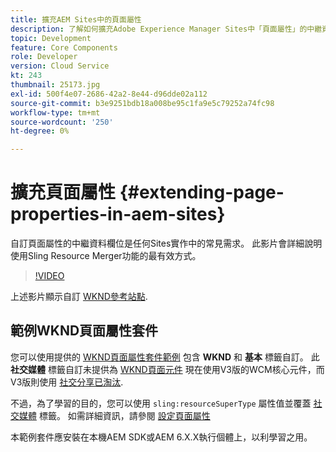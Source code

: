 ```yaml
---
title: 擴充AEM Sites中的頁面屬性
description: 了解如何擴充Adobe Experience Manager Sites中「頁面屬性」的中繼資料欄位。 此影片會詳細說明使用Sling Resource Merger功能的最有效方式。
topic: Development
feature: Core Components
role: Developer
version: Cloud Service
kt: 243
thumbnail: 25173.jpg
exl-id: 500f4e07-2686-42a2-8e44-d96dde02a112
source-git-commit: b3e9251bdb18a008be95c1fa9e5c79252a74fc98
workflow-type: tm+mt
source-wordcount: '250'
ht-degree: 0%

---
```


# 擴充頁面屬性 {#extending-page-properties-in-aem-sites}

自訂頁面屬性的中繼資料欄位是任何Sites實作中的常見需求。 此影片會詳細說明使用Sling Resource Merger功能的最有效方式。

>[!VIDEO](https://video.tv.adobe.com/v/25173?quality=12&learn=on)

上述影片顯示自訂 [WKND參考站點](https://github.com/adobe/aem-guides-wknd).

## 範例WKND頁面屬性套件

您可以使用提供的 [WKND頁面屬性套件範例](./assets/WKND-PageProperties-Example-Dialog-1.0.zip) 包含 **WKND** 和 **基本** 標籤自訂。 此 **社交媒體** 標籤自訂未提供為 [WKND頁面元件](https://github.com/adobe/aem-guides-wknd/blob/main/ui.apps/src/main/content/jcr_root/apps/wknd/components/page/.content.xml#L5) 現在使用V3版的WCM核心元件，而V3版則使用 [社交分享已淘汰](https://github.com/adobe/aem-core-wcm-components/pull/1930).

不過，為了學習的目的，您可以使用 `sling:resourceSuperType` 屬性值並覆蓋 [社交媒體](https://github.com/adobe/aem-core-wcm-components/blob/main/content/src/content/jcr_root/apps/core/wcm/components/page/v2/page/_cq_dialog/.content.xml#L95) 標籤。 如需詳細資訊，請參閱 [設定頁面屬性](https://experienceleague.adobe.com/docs/experience-manager-64/developing/extending-aem/page-properties-views.html#configuring-your-page-properties)

本範例套件應安裝在本機AEM SDK或AEM 6.X.X執行個體上，以利學習之用。
